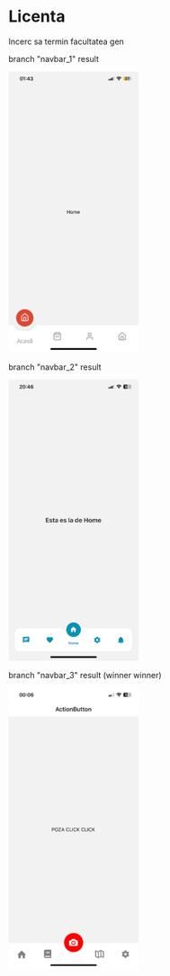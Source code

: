 # Licenta

Incerc sa termin facultatea gen

branch "navbar_1" result

<img src="/assets/navbar_1.jpeg" height="500">

branch "navbar_2" result

<img src="/assets/navbar_2.jpeg" height="500">

branch "navbar_3" result (winner winner)

<img src="/assets/navbar_3.jpeg" height="500">
